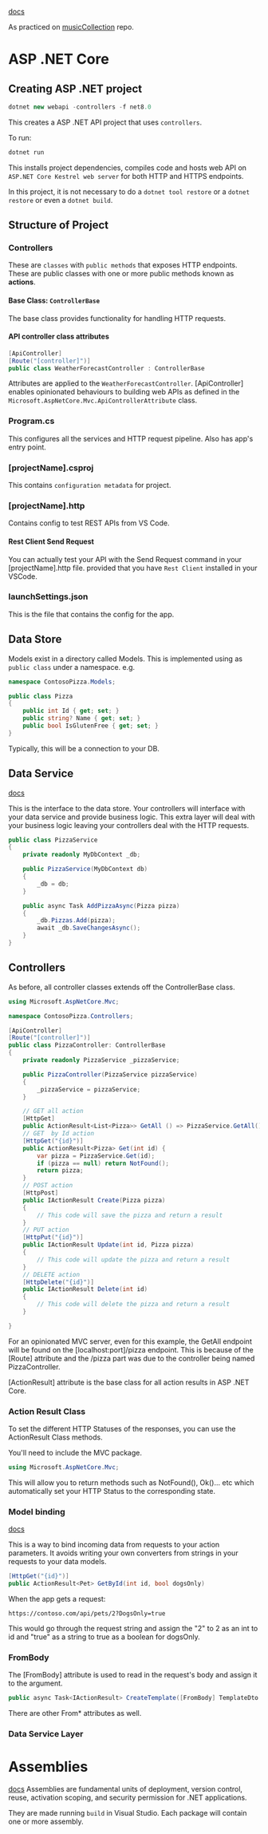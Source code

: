 [docs](https://learn.microsoft.com/en-gb/training/modules/build-web-api-aspnet-core/3-exercise-create-web-api)

As practiced on [musicCollection](https://github.com/Recelis/musicCollection) repo.

# ASP .NET Core

## Creating ASP .NET project

```C#
dotnet new webapi -controllers -f net8.0
```

This creates a ASP .NET API project that uses `controllers`.

To run:

```C#
dotnet run
```

This installs project dependencies, compiles code and hosts web API on `ASP.NET Core Kestrel web server` for both HTTP and HTTPS endpoints.

In this project, it is not necessary to do a `dotnet tool restore` or a `dotnet restore` or even a `dotnet build`.

## Structure of Project

### Controllers

These are `classes` with `public methods` that exposes HTTP endpoints. These are public classes with one or more public methods known as **actions**.

#### Base Class: `ControllerBase`

The base class provides functionality for handling HTTP requests.

#### API controller class attributes

```csharp
[ApiController]
[Route("[controller]")]
public class WeatherForecastController : ControllerBase
```

Attributes are applied to the `WeatherForecastController`.
[ApiController] enables opinionated behaviours to building web APIs as defined in the `Microsoft.AspNetCore.Mvc.ApiControllerAttribute` class.

### Program.cs

This configures all the services and HTTP request pipeline. Also has app's entry point.

### [projectName].csproj

This contains `configuration metadata` for project.

### [projectName].http

Contains config to test REST APIs from VS Code.

#### Rest Client Send Request

You can actually test your API with the Send Request command in your [projectName].http file. provided that you have `Rest Client` installed in your VSCode.

### launchSettings.json

This is the file that contains the config for the app.

## Data Store

Models exist in a directory called Models. This is implemented using as `public class` under a namespace. e.g.

```csharp
namespace ContosoPizza.Models;

public class Pizza
{
    public int Id { get; set; }
    public string? Name { get; set; }
    public bool IsGlutenFree { get; set; }
}
```

Typically, this will be a connection to your DB.

## Data Service

[docs](https://learn.microsoft.com/en-gb/training/modules/build-web-api-aspnet-core/5-exercise-add-data-store)

This is the interface to the data store. Your controllers will interface with your data service and provide business logic. This extra layer will deal with your business logic leaving your controllers deal with the HTTP requests.

```csharp
public class PizzaService
{
    private readonly MyDbContext _db;

    public PizzaService(MyDbContext db)
    {
        _db = db;
    }

    public async Task AddPizzaAsync(Pizza pizza)
    {
        _db.Pizzas.Add(pizza);
        await _db.SaveChangesAsync();
    }
}
```

## Controllers

As before, all controller classes extends off the ControllerBase class.

```csharp
using Microsoft.AspNetCore.Mvc;

namespace ContosoPizza.Controllers;

[ApiController]
[Route("[controller]")]
public class PizzaController: ControllerBase
{
    private readonly PizzaService _pizzaService;

    public PizzaController(PizzaService pizzaService)
    {
        _pizzaService = pizzaService;
    }

    // GET all action
    [HttpGet]
    public ActionResult<List<Pizza>> GetAll () => PizzaService.GetAll();
    // GET  by Id action
    [HttpGet("{id}")]
    public ActionResult<Pizza> Get(int id) {
        var pizza = PizzaService.Get(id);
        if (pizza == null) return NotFound();
        return pizza;
    }
    // POST action
    [HttpPost]
    public IActionResult Create(Pizza pizza)
    {
        // This code will save the pizza and return a result
    }
    // PUT action
    [HttpPut("{id}")]
    public IActionResult Update(int id, Pizza pizza)
    {
        // This code will update the pizza and return a result
    }
    // DELETE action
    [HttpDelete("{id}")]
    public IActionResult Delete(int id)
    {
        // This code will delete the pizza and return a result
    }

}
```

For an opinionated MVC server, even for this example, the GetAll endpoint will be found on the [localhost:port]/pizza endpoint. This is because of the [Route] attribute and the /pizza part was due to the controller being named PizzaController.

[ActionResult] attribute is the base class for all action results in ASP .NET Core.

### Action Result Class

To set the different HTTP Statuses of the responses, you can use the ActionResult Class methods.

You'll need to include the MVC package.

```c#
using Microsoft.AspNetCore.Mvc;
```

This will allow you to return methods such as NotFound(), Ok()... etc which automatically set your HTTP Status to the corresponding state.

### Model binding

[docs](https://learn.microsoft.com/en-us/aspnet/core/mvc/models/model-binding?view=aspnetcore-9.0)

This is a way to bind incoming data from requests to your action parameters. It avoids writing your own converters from strings in your requests to your data models.

```c#
[HttpGet("{id}")]
public ActionResult<Pet> GetById(int id, bool dogsOnly)
```

When the app gets a request:

```http
https://contoso.com/api/pets/2?DogsOnly=true
```

This would go through the request string and assign the "2" to 2 as an int to id and "true" as a string to true as a boolean for dogsOnly.

### FromBody

The [FromBody] attribute is used to read in the request's body and assign it to the argument.

```c#
public async Task<IActionResult> CreateTemplate([FromBody] TemplateDto templateDto)
```

There are other From\* attributes as well.

### Data Service Layer

<!-- TODO -->

# Assemblies

[docs](https://learn.microsoft.com/en-us/dotnet/standard/assembly/)
Assemblies are fundamental units of deployment, version control, reuse, activation scoping, and security permission for .NET applications.

They are made running `build` in Visual Studio. Each package will contain one or more assembly.
